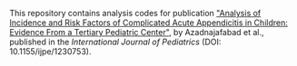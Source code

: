 This repository contains analysis codes for publication ["Analysis of Incidence and Risk Factors of Complicated Acute Appendicitis in Children: Evidence From a Tertiary Pediatric Center"](https://pubmed.ncbi.nlm.nih.gov/40171038/), by Azadnajafabad et al., published in the *International Journal of Pediatrics* (DOI: 10.1155/ijpe/1230753).